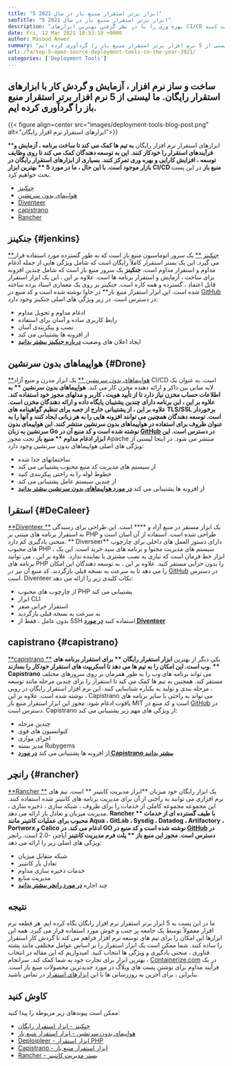 ```yaml
---
title: "5 ابزار برتر استقرار منبع باز در سال 2021" 
seoTitle: "5 ابزار برتر استقرار منبع باز در سال 2021" 
description: "بهره وری را با در نظر گرفتن بهترین ابزارهای CI/CD منبع باز ، که به تیم ها اجازه می دهد تا ساخت نرم افزار ، آزمایش و فرآیندهای استقرار را خودکار کنند ، تقویت کنید." 
date: Fri, 12 Mar 2021 18:53:10 +0000
author: Masood Anwer
summary: "گردش کار ، تست و کارآفرینی نرم افزار را با ابزارهای استقرار رایگان خودکار کنید. ما لیستی از 5 نرم افزار برتر استقرار منبع باز را گردآوری کرده ایم." 
url: /fa/top-5-open-source-deployment-tools-in-the-year-2021/
categories: ['Deployment Tools']
---
```


## ساخت و ساز نرم افزار ، آزمایش و گردش کار با ابزارهای استقرار رایگان. ما لیستی از 5 نرم افزار برتر استقرار منبع باز را گردآوری کرده ایم.

{{< figure align=center src="images/deployment-tools-blog-post.png" alt="ابزارهای استقرار نرم افزار رایگان">}}

**ابزارهای استقرار نرم افزار رایگان **به تیم ها کمک می کند تا ساخت برنامه ، آزمایش و فرآیندهای استقرار را خودکار کنند. این به توسعه دهندگان کمک می کند تا روی وظایف توسعه ، افزایش کارایی و بهره وری تمرکز کنند. بسیاری از ابزارهای استقرار رایگان در بازار موجود است. با این حال ، ما در مورد 5 ** بهترین ابزار CI/CD منبع باز**  در این پست بحث خواهیم کرد.
  * [جنکینز][1]
  * [هواپیمای بدون سرنشین][2]
  * [Diventeer][3]
  * [capistrano][4]
  * [Rancher][5]

## جنکینز   {#jenkins}
[**جنکینز **][6] یک سرور اتوماسیون منبع باز است که به طور گسترده مورد استفاده قرار می گیرد. این یک بستر استقرار کاملاً رایگان است که شامل ویژگی هایی از جمله ادغام مداوم و استقرار مداوم است.  **جنکینز**   یک سرور منبع باز است که شامل چندین افزونه برای ساخت ، آزمایش و استقرار برنامه ها است. علاوه بر این ، این یک ابزار استقرار قابل اعتماد ، گسترده و همه کاره است. جنکینز بر روی یک معماری استاد برده ساخته شده است. این ابزار استقرار منبع باز** در جاوا نوشته شده است و کد منبع در [GitHub][7] در دسترس است.
در زیر ویژگی های اصلی جنکینز وجود دارد:
  * ادغام مداوم و تحویل مداوم
  * رابط کاربری ساده و آسان برای استفاده
  * نصب و پیکربندی آسان
  * از افزونه ها پشتیبانی می کند
  * ایجاد اعلان های وضعیت
[ **درباره جنکینز بیشتر بدانید** ][8]

## هواپیماهای بدون سرنشین   {#Drone}
[**هواپیماهای بدون سرنشین **][9] یک ابزار مدرن و منبع آزاد CI/CD است. به عنوان یک لایه میانی بین داکر و ارائه دهنده مخزن کار می کند.  **هواپیماهای بدون سرنشین **  به اطلاعات حساب مخزن نیاز دارد تا از تأیید هویت ، کاربر و مدلهای مجوز خود استفاده کند. علاوه بر این ، این برنامه دارای چندین پشتیبان پایگاه داده و ارائه دهندگان مخزن است. علاوه بر این ، از پشتیبانی خارج از جعبه برای تنظیم گواهینامه های TLS/SSL برخوردار است. توسعه دهندگان همچنین می توانند افزونه هایی را به هر زبانی ایجاد کنند و آنها را به عنوان ظروف برای استفاده در هواپیماهای بدون سرنشین منتشر کنند. این هواپیمای بدون سرنشین به زبان Go نوشته شده است و کد منبع آن در [GitHub][10] در دسترس است. این ابزار ادغام مداوم ** منبع باز**  تحت مجوز Apache منتشر می شود.
در اینجا لیستی از ویژگی های اصلی هواپیماهای بدون سرنشین وجود دارد:
  * ساختمانهای جدا شده
  * از سیستم های مدیریت کد منبع محبوب پشتیبانی می کند
  * خطوط لوله را به راحتی پیکربندی کنید
  * از چندین سیستم عامل پشتیبانی می کند
  * از افزونه ها پشتیبانی می کند
[ **در مورد هواپیماهای بدون سرنشین بیشتر بدانید** ][11]

## استقرا   {#DeCaleer}
[**Diventeer **][12] یک ابزار مستقر در منبع آزاد و  ****  است. این طراحی برای رسیدگی به استقرار برنامه های مبتنی بر PHP طراحی شده است. استفاده از آن آسان است و منحنی یادگیری کم دارد. ** Diverseer**  دارای دستور العمل های داخلی برای چارچوب های محبوب PHP ، سیستم های مدیریت محتوا و برنامه های سبد خرید است. این یک ابزار خط فرمان است که نیازی به نصب مشتری یا نماینده ندارد. علاوه بر این ، می توانید برنامه های PHP را بدون خرابی مستقر کنید. علاوه بر این ، به توسعه دهندگان این امکان را می دهد تا به سرعت به نسخه قبلی بازگردند. کد منبع آن نیز در [GitHub][13] در دسترس است.
Diventeer نکات کلیدی زیر را ارائه می دهد:
  * از چارچوب های محبوب PHP پشتیبانی می کند
  * ابزار CLI
  * استقرار خرابی صفر
  * به سرعت به نسخه قبلی بازگردید
  * بدون عامل ، فقط از SSH استفاده کنید
[ **در مورد Diventeer** ][14]

## capistrano   {#capistrano}
[**capistrano **][15] یکی دیگر از بهترین  **ابزار استقرار رایگان **  برای استقرار برنامه های وب است. این امکان را به تیم ها می دهد تا اسکریپت های استقرار خودکار را بسازند. ** Capistrano**  می تواند برنامه های وب را به طور همزمان بر روی سرورهای مختلف مستقر کند. همچنین به تیم ها کمک می کند تا استقرار را برای چندین مرحله مانند توسعه ، مرحله بندی و تولید به یکباره شناسایی کنند. این نرم افزار استقرار رایگان در روبی نوشته شده است. علاوه بر این ، Capistrano می تواند به راحتی با سایر برنامه های یاقوت ادغام شود. مجوز این ابزار استقرار منبع باز MIT است و کد منبع در [GitHub][16] در دسترس است.
Capistrano از ویژگی های مهم زیر پشتیبانی می کند:
  * چندین مرحله
  * کنوانسیون های قوی
  * اجرای موازی
  * مدیر بسته Rubygems
  * از افزونه ها پشتیبانی می کند
[ **در مورد Capistrano بیشتر بدانید** ][17]

## رانچر   {#rancher}
[**Rancher **][18] یک ابزار رایگان خود میزبان  **ابزار مدیریت کانتینر **  است. تیم های نرم افزاری می توانند به راحتی از آن برای مدیریت برنامه های کانتینر شده استفاده کنند. این مجموعه مجموعه کاملی از خدمات را برای ظروف ، شبکه سازی ، ذخیره سازی ، مدیریت میزبان و تعادل بار ارائه می دهد.  **Rancher **  با طیف گسترده ای از خدمات محبوب برای عملیات کانتینر مانند Aqua ، GitLab ، Sysdig ، Datadog ، Artifactory ، Portworx و Calico ادغام می کند. در GO نوشته شده است و کد منبع در [GitHub][19] در دسترس است. مجوز این منبع باز ** پلت فرم مدیریت کانتینر**  آپاچی -2.0 است.
رانچر ویژگی های اصلی زیر را ارائه می دهد:
  * شبکه متقابل میزبان
  * تعادل بار کانتینر
  * خدمات ذخیره سازی مداوم
  * مدیریت منابع
  * چند اجاره
[ **در مورد رانچر بیشتر بدانید** ][20]

## نتیجه
ما در این پست به 5 ابزار برتر استقرار نرم افزار رایگان نگاه کرده ایم. هر قطعه نرم افزار معمولاً توسط یک جامعه پر جنب و جوش مورد استفاده قرار می گیرد. همه این ابزارها این امکان را برای تیم های توسعه نرم افزار فراهم می کند تا گردش کار استقرار را ساده کنند. شما ممکن است یک ابزار استقرار را بر اساس عوامل مختلفی مانند پشته فناوری ، منحنی یادگیری و ویژگی ها انتخاب کنید. امیدواریم که این مقاله در انتخاب بهترین ابزار برای تجارت خود به شما کمک کند.
سرانجام ، [Containerize.com][21] در یک فرآیند مداوم برای نوشتن پست های وبلاگ در مورد جدیدترین محصولات منبع باز است. بنابراین ، برای آخرین به روزرسانی ها با این [ابزارهای استقرار][22] در تماس باشید.

## کاوش کنید
ممکن است پیوندهای زیر مربوطه را پیدا کنید:
  * [جنکینز - ابزار استقرار رایگان][6]
  * [هواپیمای بدون سرنشین - ابزار استقرار منبع باز][9]
  * [Deploipleer - ابزار استقرار PHP][12]
  * [Capistrano - ابزار استقرار منبع باز][15]
  * [Rancher - بستر مدیریت کانتینر][18]

  
[1]: #Jenkins
[2]: #Drone
[3]: #Deployer
[4]: #Capistrano
[5]: #Rancher
[6]: https://products.containerize.com/deployment-tools/jenkins
[7]: https://github.com/jenkinsci/jenkins
[8]: https://www.jenkins.io
[9]: https://products.containerize.com/deployment-tools/drone
[10]: https://github.com/drone/drone
[11]: https://www.drone.io
[12]: https://products.containerize.com/deployment-tools/deployer
[13]: https://github.com/deployphp/deployer
[14]: https://deployer.org
[15]: https://products.containerize.com/deployment-tools/capistrano
[16]: https://github.com/capistrano/capistrano
[17]: https://capistranorb.com
[18]: https://products.containerize.com/deployment-tools/rancher
[19]: https://github.com/rancher/rancher
[20]: https://rancher.com
[21]: https://containerize.com
[22]: https://blog.containerize.com/category/deployment-tools/
